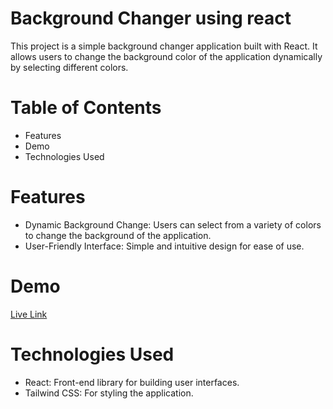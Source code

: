 # Background Changer using react

This project is a simple background changer application built with React. It allows users to change the background color of the application dynamically by selecting different colors.

# Table of Contents
* Features
* Demo
* Technologies Used

# Features
* Dynamic Background Change: Users can select from a variety of colors to change the background of the application.
* User-Friendly Interface: Simple and intuitive design for ease of use.

# Demo
[Live Link](https://benevolent-bienenstitch-cdc63d.netlify.app/)

# Technologies Used
* React: Front-end library for building user interfaces.
* Tailwind CSS: For styling the application.


